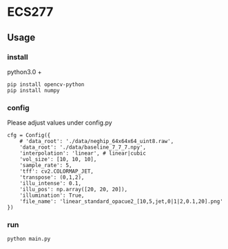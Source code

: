 # ECS277

## Usage

### install
python3.0 +

```
pip install opencv-python
pip install numpy
```

### config
Please adjust values under config.py
```
cfg = Config({
    # 'data_root': './data/neghip_64x64x64_uint8.raw',
    'data_root': './data/baseline_7_7_7.npy',
    'interpolation': 'linear', # linear|cubic
    'vol_size': [10, 10, 10],
    'sample_rate': 5,
    'tff': cv2.COLORMAP_JET,
    'transpose': (0,1,2),
    'illu_intense': 0.1,
    'illu_pos': np.array([20, 20, 20]),
    'illumination': True,
    'file_name': 'linear_standard_opacue2_[10,5,jet,0|1|2,0.1,20].png'
})
```

### run

```bash
python main.py
```
